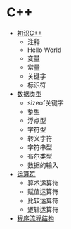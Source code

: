 # **C++**
- <div><a href="初识C++.ipynb">初识C++</a></div>

    - 注释
    - Hello World
    - 变量
    - 常量
    - 关键字
    - 标识符
- <div><a href="数据类型.ipynb">数据类型</a></div>

    - sizeof关键字
    - 整型
    - 浮点型
    - 字符型
    - 转义字符
    - 字符串型
    - 布尔类型
    - 数据的输入
- <div><a href="运算符.ipynb">运算符</a></div>

    - 算术运算符
    - 赋值运算符
    - 比较运算符
    - 逻辑运算符
- <div><a href="程序流程结构.ipynb">程序流程结构</a></div>
